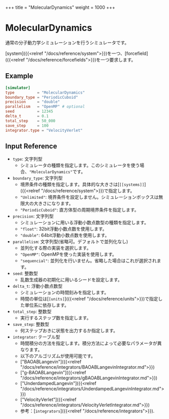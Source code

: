 +++
title  = "MolecularDynamics"
weight = 1000
+++

# MolecularDynamics

通常の分子動力学シミュレーションを行うシミュレータです。

[system]({{<relref "/docs/reference/system">}})を一つ、[forcefield]({{<relref "/docs/reference/forcefields">}})を一つ要求します。

## Example

```toml
[simulator]
type          = "MolecularDynamics"
boundary_type = "PeriodicCuboid"
precision     = "double"
parallelism   = "OpenMP" # optional
seed          = 12345
delta_t       = 0.1
total_step    = 50_000
save_step     = 100
integrator.type = "VelocityVerlet"
```

## Input Reference

- `type`: 文字列型
  - シミュレータの種類を指定します。このシミュレータを使う場合、`"MolecularDynamics"`です。
- `boundary_type`: 文字列型
  - 境界条件の種類を指定します。具体的な大きさは[`[[systems]]`]({{<relref "/docs/reference/system">}})で指定します。
  - `"Unlimited"`: 境界条件を設定しません。シミュレーションボックスは無限大の大きさになります。
  - `"PeriodicCuboid"`: 直方体型の周期境界条件を指定します。
- `precision`: 文字列型
  - シミュレーションに用いる浮動小数点数型の種類を指定します。
  - `"float"`: 32bit浮動小数点数を使用します。
  - `"double"`: 64bit浮動小数点数を使用します。
- `parallelism`: 文字列型(省略可。デフォルトで並列化なし)
  - 並列化する際の実装を選択します。
  - `"OpenMP"`: OpenMPを使った実装を使用します。
  - `"sequencial"`: 並列化を行いません。省略した場合はこれが選択されます。
- `seed`: 整数型
  - 乱数生成器の初期化に用いるシードを設定します。
- `delta_t`: 浮動小数点数型
  - シミュレーションの時間刻みを指定します。
  - 時間の単位は[`[units]`]({{<relref "/docs/reference/units">}})で指定した単位系に依存します。
- `total_step`: 整数型
  - 実行するステップ数を指定します。
- `save_step`: 整数型
  - 何ステップおきに状態を出力するか指定します。
- `integrator`: テーブル型
  - 時間積分の方法を指定します。積分方法によって必要なパラメータが異なります。
  - 以下のアルゴリズムが使用可能です。
  - ["BAOABLangevin"]({{<relref "/docs/reference/integrators/BAOABLangevinIntegrator.md">}})
  - ["g-BAOABLangevin"]({{<relref "/docs/reference/integrators/gBAOABLangevinIntegrator.md">}})
  - ["UnderdampedLangevin"]({{<relref "/docs/reference/integrators/UnderdampedLangevinIntegrator.md">}})
  - ["VelocityVerlet"]({{<relref "/docs/reference/integrators/VelocityVerletIntegrator.md">}})
  - 参考：[`integrators`]({{<relref "/docs/reference/integrators">}}).
